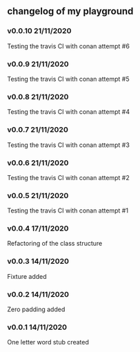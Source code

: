 ## changelog of my playground

### v0.0.10 21/11/2020
Testing the travis CI with conan attempt #6

### v0.0.9 21/11/2020
Testing the travis CI with conan attempt #5

### v0.0.8 21/11/2020
Testing the travis CI with conan attempt #4

### v0.0.7 21/11/2020
Testing the travis CI with conan attempt #3

### v0.0.6 21/11/2020
Testing the travis CI with conan attempt #2

### v0.0.5 21/11/2020
Testing the travis CI with conan attempt #1

### v0.0.4 17/11/2020
Refactoring of the class structure

### v0.0.3 14/11/2020
Fixture added

### v0.0.2 14/11/2020
Zero padding added

### v0.0.1 14/11/2020
One letter word stub created
